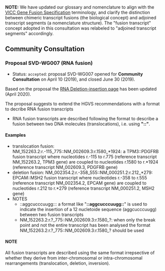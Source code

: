 **NOTE:** We have updated our glossary and nomenclature to align with the [VICC Gene Fusion Specification](https://fusions.cancervariants.org/en/latest) terminology, and clarify the distinction between chimeric transcript fusions (the biological concept) and adjoined transcript segments (a nomenclature structure). The "fusion transcript" concept adopted in this consultation was relabeled to "adjoined transcript segments" accordingly.

## Community Consultation

### Proposal SVD-WG007 (RNA fusion)

- Status: <code class="spot1">accepted</code>: proposal SVD-WG007 opened for **Community Consultation** on April 10 (2019), and closed June 30 (2019).

Based on the proposal the [RNA Deletion-insertion page](../recommendations/RNA/delins.md) has been updated (April 2020).

The proposal suggests to extend the HGVS recommendations with a format to decribe RNA fusion transcripts

- RNA fusion transcripts are described following the format to describe a fusion between two DNA molecules (translocations), i.e. using **"::"**.

#### Examples

- translocation fusion: NM_152263.2:r.-115_775::NM_002609.3:r.1580\_\*1924: a TPM3::PDGFRB fusion transcript where nucleotides r.-115 to r.775 (reference transcript NM_152263.2, TPM3 gene) are coupled to nucleotides r.1580 to r.\*1924 (reference transcript NM_002609.3, PDGFRB gene)
- deletion fusion: NM_002354.2:r.-358_555::NM_000251.2:r.212\_\*279: EPCAM::MSH2 fusion transcript where nucleotides r.-358 to r.555 (reference transcript NM_002354.2, EPCAM gene) are coupled to nucleotides r.212 to r.\*279 (reference transcript NM_000251.2, MSH2 gene)
- NOTES
  - ::aggcucccuugg::: a format like "**::aggcucccuugg::**" is used to indicate the insertion of a 12 nucletoide sequence (aggcucccuugg) between two fusion transcripts
  - NM_152263.2:r.?\_775::NM_002609.3:r.1580\_?: when only the break point and not the entire transcript has been analysed the format NM_152263.2:r.?\_775::NM_002609.3:r.1580\_? should be used

#### NOTE

All fusion transcripts are described using the same format irrepsective of whether they derive from inter-chromosomal or intra-chromosomal rearrangements (translocation, deletion, inversion).
